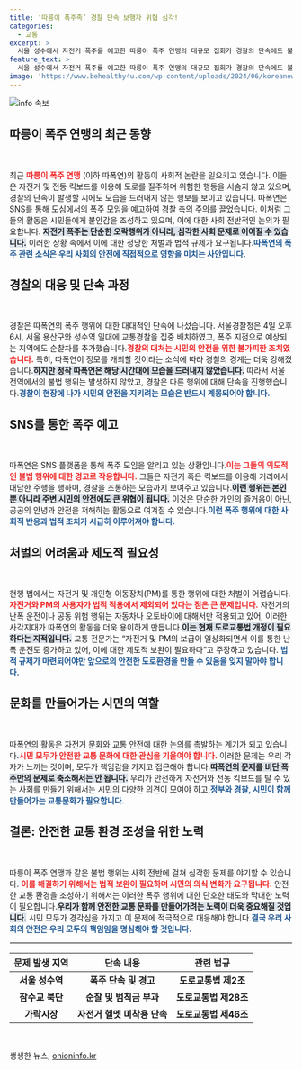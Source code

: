```yaml
---
title: ‘따릉이 폭주족’ 경찰 단속 보행자 위협 심각!
categories:
  - 교통
excerpt: >
  서울 성수에서 자전거 폭주를 예고한 따릉이 폭주 연맹의 대규모 집회가 경찰의 단속에도 불구하고 요란히 감감무소식! 청소년들의 위험한 주행이 도심을 위협하는 가운데, 법의 사각지대에서 벌어지는 이들의 행동이 논란이 되고 있다.
feature_text: >
  서울 성수에서 자전거 폭주를 예고한 따릉이 폭주 연맹의 대규모 집회가 경찰의 단속에도 불구하고 요란히 감감무소식! 청소년들의 위험한 주행이 도심을 위협하는 가운데, 법의 사각지대에서 벌어지는 이들의 행동이 논란이 되고 있다.
image: 'https://www.behealthy4u.com/wp-content/uploads/2024/06/koreanews.jpg'
---
```


<p><img src="https://www.behealthy4u.com/wp-content/uploads/2024/06/koreanews.jpg" alt="info 속보" /></p>

<h2 data-ke-size="size26">따릉이 폭주 연맹의 최근 동향</h2>

<p data-ke-size="size16">&nbsp;</p>

<p>최근 <b><span style="color: #ee2323;">따릉이 폭주 연맹</span></b> (이하 따폭연)의 활동이 사회적 논란을 일으키고 있습니다. 이들은 자전거 및 전동 킥보드를 이용해 도로를 질주하며 위험한 행동을 서슴지 않고 있으며, 경찰의 단속이 발생할 시에도 모습을 드러내지 않는 행보를 보이고 있습니다. 따폭연은 SNS를 통해 도심에서의 폭주 모임을 예고하여 경찰 측의 주의를 끌었습니다. 이처럼 그들의 활동은 시민들에게 불안감을 조성하고 있으며, 이에 대한 사회 전반적인 논의가 필요합니다. <b><span style="background-color: #21538527;">자전거 폭주는 단순한 오락행위가 아니라, 심각한 사회 문제로 이어질 수 있습니다.</span></b> 이러한 상황 속에서 이에 대한 정당한 처벌과 법적 규제가 요구됩니다.<b><span style="color: #1a5490;">따폭연의 폭주 관련 소식은 우리 사회의 안전에 직접적으로 영향을 미치는 사안입니다.</span></b></p>

<h2 data-ke-size="size26">경찰의 대응 및 단속 과정</h2>

<p data-ke-size="size16">&nbsp;</p>

<p>경찰은 따폭연의 폭주 행위에 대한 대대적인 단속에 나섰습니다. 서울경찰청은 4일 오후 6시, 서울 용산구와 성수역 일대에 교통경찰을 집중 배치하였고, 폭주 지점으로 예상되는 지역에도 순찰차를 추가했습니다.<b><span style="color: #ee2323;">경찰의 대처는 시민의 안전을 위한 불가피한 조치였습니다.</span></b> 특히, 따폭연이 정모를 개최할 것이라는 소식에 따라 경찰의 경계는 더욱 강해졌습니다.<b><span style="background-color: #21538527;">하지만 정작 따폭연은 해당 시간대에 모습을 드러내지 않았습니다.</span></b> 따라서 서울 전역에서의 불법 행위는 발생하지 않았고, 경찰은 다른 행위에 대해 단속을 진행했습니다.<b><span style="color: #1a5490;">경찰이 현장에 나가 시민의 안전을 지키려는 모습은 반드시 계몽되어야 합니다.</span></b></p>

<h2 data-ke-size="size26">SNS를 통한 폭주 예고</h2>

<p data-ke-size="size16">&nbsp;</p>

<p>따폭연은 SNS 플랫폼을 통해 폭주 모임을 알리고 있는 상황입니다.<b><span style="color: #ee2323;">이는 그들의 의도적인 불법 행위에 대한 경고로 작용합니다.</span></b> 그들은 자전거 혹은 킥보드를 이용해 거리에서 대담한 주행을 행하며, 경찰을 조롱하는 모습까지 보여주고 있습니다.<b><span style="background-color: #21538527;">이런 행위는 본인뿐 아니라 주변 시민의 안전에도 큰 위협이 됩니다.</span></b> 이것은 단순한 개인의 즐거움이 아닌, 공공의 안녕과 안전을 저해하는 활동으로 여겨질 수 있습니다.<b><span style="color: #1a5490;">이런 폭주 행위에 대한 사회적 반응과 법적 조치가 시급히 이루어져야 합니다.</span></b></p>

<h2 data-ke-size="size26">처벌의 어려움과 제도적 필요성</h2>

<p data-ke-size="size16">&nbsp;</p>

<p>현행 법에서는 자전거 및 개인형 이동장치(PM)를 통한 행위에 대한 처벌이 어렵습니다.<b><span style="color: #ee2323;">자전거와 PM의 사용자가 법적 적용에서 제외되어 있다는 점은 큰 문제입니다.</span></b> 자전거의 난폭 운전이나 공동 위험 행위는 자동차나 오토바이에 대해서만 적용되고 있어, 이러한 사각지대가 따폭연의 활동을 더욱 용이하게 만듭니다.<b><span style="background-color: #21538527;">이는 현재 도로교통법 개정이 필요하다는 지적입니다.</span></b> 교통 전문가는 “자전거 및 PM의 보급이 일상화되면서 이를 통한 난폭 운전도 증가하고 있어, 이에 대한 제도적 보완이 필요하다”고 주장하고 있습니다. <b><span style="color: #1a5490;">법적 규제가 마련되어야만 앞으로의 안전한 도로환경을 만들 수 있음을 잊지 말아야 합니다.</span></b></p>

<h2 data-ke-size="size26">문화를 만들어가는 시민의 역할</h2>

<p data-ke-size="size16">&nbsp;</p>

<p>따폭연의 활동은 자전거 문화와 교통 안전에 대한 논의를 촉발하는 계기가 되고 있습니다.<b><span style="color: #ee2323;">시민 모두가 안전한 교통 문화에 대한 관심을 기울여야 합니다.</span></b> 이러한 문제는 우리 각자가 느끼는 것이며, 모두가 책임감을 가지고 접근해야 합니다.<b><span style="background-color: #21538527;">따폭연의 문제를 비단 폭주만의 문제로 축소해서는 안 됩니다.</span></b> 우리가 안전하게 자전거와 전동 킥보드를 탈 수 있는 사회를 만들기 위해서는 시민의 다양한 의견이 모여야 하고,<b><span style="color: #1a5490;">정부와 경찰, 시민이 함께 만들어가는 교통문화가 필요합니다.</span></b></p>

<h2 data-ke-size="size26">결론: 안전한 교통 환경 조성을 위한 노력</h2>

<p data-ke-size="size16">&nbsp;</p>

<p>따릉이 폭주 연맹과 같은 불법 행위는 사회 전반에 걸쳐 심각한 문제를 야기할 수 있습니다. <b><span style="color: #ee2323;">이를 해결하기 위해서는 법적 보완이 필요하며 시민의 의식 변화가 요구됩니다.</span></b> 안전한 교통 환경을 조성하기 위해서는 이러한 폭주 행위에 대한 단호한 태도와 막대한 노력이 필요합니다.<b><span style="background-color: #21538527;">우리가 함께 안전한 교통 문화를 만들어가려는 노력이 더욱 중요해질 것입니다.</span></b> 시민 모두가 경각심을 가지고 이 문제에 적극적으로 대응해야 합니다.<b><span style="color: #1a5490;">결국 우리 사회의 안전은 우리 모두의 책임임을 명심해야 할 것입니다.</span></b></p>

<hr style="border: 1px solid #e2e2e2;">

<table style="width: 100%; border-collapse: collapse;">
  <thead>
    <tr>
      <th style="text-align: center; height: 30px;"><b>문제 발생 지역</b></th>
      <th style="text-align: center; height: 30px;"><b>단속 내용</b></th>
      <th style="text-align: center; height: 30px;"><b>관련 법규</b></th>
    </tr>
  </thead>
  <tbody>
    <tr>
      <td style="text-align: center; height: 30px;"><b>서울 성수역</b></td>
      <td style="text-align: center; height: 30px;"><b>폭주 단속 및 경고</b></td>
      <td style="text-align: center; height: 30px;"><b>도로교통법 제2조</b></td>
    </tr>
    <tr>
      <td style="text-align: center; height: 30px;"><b>잠수교 북단</b></td>
      <td style="text-align: center; height: 30px;"><b>순찰 및 범칙금 부과</b></td>
      <td style="text-align: center; height: 30px;"><b>도로교통법 제28조</b></td>
    </tr>
    <tr>
      <td style="text-align: center; height: 30px;"><b>가락시장</b></td>
      <td style="text-align: center; height: 30px;"><b>자전거 헬멧 미착용 단속</b></td>
      <td style="text-align: center; height: 30px;"><b>도로교통법 제46조</b></td>
    </tr>
  </tbody>
</table>

<p data-ke-size="size16">&nbsp;</p>
생생한 뉴스, <a href="https://onioninfo.kr" rel="dofollow">onioninfo.kr</a>


